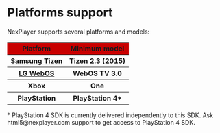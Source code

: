 <a id="platforms-top"> </a>

# Platforms support

NexPlayer supports several platforms and models:

<table class="table table-sm">
  <tbody>
    <tr>
      <th class="titles" bgcolor="#C80000" scope="row">Platform </th>   
      <th class="titles" bgcolor="#C80000" scope="row">Minimum model</th>             
    </tr>
    <tr>
      <th  scope="row"><a href="https://developer.samsung.com/smarttv/develop/specifications/tv-model-groups.html">Samsung Tizen</a></th>      
      <th  scope="row"><span> Tizen 2.3 (2015)</span> </th>       
    </tr>
    <tr>
       <th  scope="row"> <a href="https://webostv.developer.lge.com/discover/specifications/supported-media-formats/">LG WebOS</a></th>      
      <th  scope="row">WebOS TV 3.0</th>         
    </tr>
    <tr>
      <th  scope="row">Xbox</th>      
      <th  scope="row"><span>One</span></th>   
    </tr>
    <tr>
      <th  scope="row">PlayStation</th>      
      <th  scope="row"><span>PlayStation 4*</span></th>   
    </tr>
  </tbody>
</table>

<div class="alert alert-info hints-alert"><div class="hints-icon"><i class="fa fa-info-circle"></i></div><div class="hints-container">
<p>  
* PlayStation 4 SDK is currently delivered independently to this SDK. Ask html5@nexplayer.com support to get access to PlayStation 4 SDK. 
</p>
</div></div>